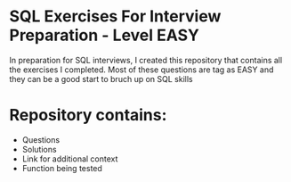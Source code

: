 # SQL Exercises For Interview Preparation - Level EASY
In preparation for SQL interviews, I created this repository that contains all the exercises I completed. Most of these questions are tag as EASY and they can be a good start to bruch up on SQL skills 

# Repository contains:
- Questions
- Solutions
- Link for additional context
- Function being tested
